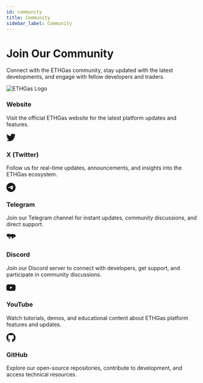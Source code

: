 ```yaml
---
id: community
title: Community
sidebar_label: Community
---
```


# Join Our Community

Connect with the ETHGas community, stay updated with the latest developments, and engage with fellow developers and traders.



<div className="row">
  <div className="col col--4">
    <div className="feature-card text--center">
      <div style={{
        display: 'flex',
        justifyContent: 'center',
        alignItems: 'center',
        width: '60px',
        height: '60px',
        margin: '0 auto 1.5rem',
        background: 'linear-gradient(135deg, #00A2C7 0%, #0089A8 100%)',
        borderRadius: '50%',
        color: 'white',
        transition: 'all 0.3s ease'
      }}>
        <img src="/img/ETHGas_logo.png" alt="ETHGas Logo" style={{ width: '32px', height: '32px', objectFit: 'contain' }} />
      </div>
      <h3>Website</h3>
      <p>Visit the official ETHGas website for the latest platform updates and features.</p>
    </div>
  </div>
  <div className="col col--4">
    <div className="feature-card text--center">
      <div style={{
        display: 'flex',
        justifyContent: 'center',
        alignItems: 'center',
        width: '60px',
        height: '60px',
        margin: '0 auto 1.5rem',
        background: 'linear-gradient(135deg, #00A2C7 0%, #0089A8 100%)',
        borderRadius: '50%',
        color: 'white',
        transition: 'all 0.3s ease'
      }}>
        <svg width="24" height="24" viewBox="0 0 24 24" fill="currentColor">
          <path d="M23.953 4.57a10 10 0 01-2.825.775 4.958 4.958 0 002.163-2.723c-.951.555-2.005.959-3.127 1.184a4.92 4.92 0 00-8.384 4.482C7.69 8.095 4.067 6.13 1.64 3.162a4.822 4.822 0 00-.666 2.475c0 1.71.87 3.213 2.188 4.096a4.904 4.904 0 01-2.228-.616v.06a4.923 4.923 0 003.946 4.827 4.996 4.996 0 01-2.212.085 4.936 4.936 0 004.604 3.417 9.867 9.867 0 01-6.102 2.105c-.39 0-.779-.023-1.17-.067a13.995 13.995 0 007.557 2.209c9.053 0 13.998-7.496 13.998-13.985 0-.21 0-.42-.015-.63A9.935 9.935 0 0024 4.59z"/>
        </svg>
      </div>
      <h3>X (Twitter)</h3>
      <p>Follow us for real-time updates, announcements, and insights into the ETHGas ecosystem.</p>
    </div>
  </div>
  <div className="col col--4">
    <div className="feature-card text--center">
      <div style={{
        display: 'flex',
        justifyContent: 'center',
        alignItems: 'center',
        width: '60px',
        height: '60px',
        margin: '0 auto 1.5rem',
        background: 'linear-gradient(135deg, #00A2C7 0%, #0089A8 100%)',
        borderRadius: '50%',
        color: 'white',
        transition: 'all 0.3s ease'
      }}>
        <svg width="24" height="24" viewBox="0 0 24 24" fill="currentColor">
          <path d="M11.944 0A12 12 0 0 0 0 12a12 12 0 0 0 12 12 12 12 0 0 0 12-12A12 12 0 0 0 12 0a12 12 0 0 0-.056 0zm4.962 7.224c.1-.002.321.023.465.14a.506.506 0 0 1 .171.325c.016.093.036.306.02.472-.18 1.898-.962 6.502-1.36 8.627-.168.9-.499 1.201-.82 1.23-.696.065-1.225-.46-1.9-.902-1.056-.693-1.653-1.124-2.678-1.8-1.185-.78-.417-1.21.258-1.91.177-.184 3.247-2.977 3.307-3.23.007-.032.014-.15-.056-.212s-.174-.041-.249-.024c-.106.024-1.793 1.14-5.061 3.345-.48.33-.913.49-1.302.48-.428-.008-1.252-.241-1.865-.44-.752-.245-1.349-.374-1.297-.789.027-.216.325-.437.893-.663 3.498-1.524 5.83-2.529 6.998-3.014 3.332-1.386 4.025-1.627 4.476-1.635z"/>
        </svg>
      </div>
      <h3>Telegram</h3>
      <p>Join our Telegram channel for instant updates, community discussions, and direct support.</p>
    </div>
  </div>
</div>

<div className="row" style={{ marginTop: '2rem' }}>
  <div className="col col--4">
    <div className="feature-card text--center">
      <div style={{
        display: 'flex',
        justifyContent: 'center',
        alignItems: 'center',
        width: '60px',
        height: '60px',
        margin: '0 auto 1.5rem',
        background: 'linear-gradient(135deg, #00A2C7 0%, #0089A8 100%)',
        borderRadius: '50%',
        color: 'white',
        transition: 'all 0.3s ease'
      }}>
        <svg width="24" height="24" viewBox="0 0 24 24" fill="currentColor" style={{ display: 'block', margin: '0 auto' }}>
          <path d="M20.317 4.37a19.791 19.791 0 00-4.885-1.515a.074.074 0 00-.079.037c-.21.375-.444.864-.608 1.25a18.27 18.27 0 00-5.487 0a12.64 12.64 0 00-.617-1.25a.077.077 0 00-.079-.037A19.736 19.736 0 00.284 4.37a.07.07 0 00-.032.027C.533 6.159 1.1 7.8 1.8 9.33a.082.082 0 00.031.057a18.165 18.165 0 005.487 3.55a.078.078 0 00.084-.028a14.503 14.503 0 001.226-1.994a.076.076 0 00-.041-.106a13.107 13.107 0 01-1.872-.892a.077.077 0 01-.008-.128a10.2 10.2 0 00.372-.292a.074.074 0 01.077-.01c3.928 1.793 8.18 1.793 12.062 0a.074.074 0 01.078.01c.12.098.246.198.373.292a.077.077 0 01-.006.127a12.299 12.299 0 01-1.873.892a.077.077 0 00-.041.107c.36.698.772 1.362 1.225 1.993a.076.076 0 00.084.028a18.165 18.165 0 005.487-3.55a.077.077 0 00.031-.057a19.317 19.317 0 001.517-2.96a.061.061 0 00-.031-.03zM8.02 15.33c-1.183 0-2.157-1.085-2.157-2.419c0-1.333.956-2.419 2.157-2.419c1.21 0 2.176 1.096 2.157 2.42c0 1.333-.956 2.418-2.157 2.418zm7.975 0c-1.183 0-2.157-1.085-2.157-2.419c0-1.333.955-2.419 2.157-2.419c1.21 0 2.176 1.096 2.157 2.42c0 1.333-.946 2.418-2.157 2.418z"/>
        </svg>
      </div>
      <h3>Discord</h3>
      <p>Join our Discord server to connect with developers, get support, and participate in community discussions.</p>
    </div>
  </div>
  <div className="col col--4">
    <div className="feature-card text--center">
      <div style={{
        display: 'flex',
        justifyContent: 'center',
        alignItems: 'center',
        width: '60px',
        height: '60px',
        margin: '0 auto 1.5rem',
        background: 'linear-gradient(135deg, #00A2C7 0%, #0089A8 100%)',
        borderRadius: '50%',
        color: 'white',
        transition: 'all 0.3s ease'
      }}>
        <svg width="24" height="24" viewBox="0 0 24 24" fill="currentColor">
          <path d="M23.498 6.186a3.016 3.016 0 0 0-2.122-2.136C19.505 3.545 12 3.545 12 3.545s-7.505 0-9.377.505A3.017 3.017 0 0 0 .502 6.186C0 8.07 0 12 0 12s0 3.93.502 5.814a3.016 3.016 0 0 0 2.122 2.136c1.871.505 9.376.505 9.376.505s7.505 0 9.377-.505a3.015 3.015 0 0 0 2.122-2.136C24 15.93 24 12 24 12s0-3.93-.502-5.814zM9.545 15.568V8.432L15.818 12l-6.273 3.568z"/>
        </svg>
      </div>
      <h3>YouTube</h3>
      <p>Watch tutorials, demos, and educational content about ETHGas platform features and updates.</p>
    </div>
  </div>
  <div className="col col--4">
    <div className="feature-card text--center">
      <div style={{
        display: 'flex',
        justifyContent: 'center',
        alignItems: 'center',
        width: '60px',
        height: '60px',
        margin: '0 auto 1.5rem',
        background: 'linear-gradient(135deg, #00A2C7 0%, #0089A8 100%)',
        borderRadius: '50%',
        color: 'white',
        transition: 'all 0.3s ease'
      }}>
        <svg width="24" height="24" viewBox="0 0 24 24" fill="currentColor">
          <path d="M12 0c-6.626 0-12 5.373-12 12 0 5.302 3.438 9.8 8.207 11.387.599.111.793-.261.793-.577v-2.234c-3.338.726-4.033-1.416-4.033-1.416-.546-1.387-1.333-1.756-1.333-1.756-1.089-.745.083-.729.083-.729 1.205.084 1.839 1.237 1.839 1.237 1.07 1.834 2.807 1.304 3.492.997.107-.775.418-1.305.762-1.604-2.665-.305-5.467-1.334-5.467-5.931 0-1.311.469-2.381 1.236-3.221-.124-.303-.535-1.524.117-3.176 0 0 1.008-.322 3.301 1.23.957-.266 1.983-.399 3.003-.404 1.02.005 2.047.138 3.006.404 2.291-1.552 3.297-1.23 3.297-1.23.653 1.653.242 2.874.118 3.176.77.84 1.235 1.911 1.235 3.221 0 4.609-2.807 5.624-5.479 5.921.43.372.823 1.102.823 2.222v3.293c0 .319.192.694.801.576 4.765-1.589 8.199-6.086 8.199-11.386 0-6.627-5.373-12-12-12z"/>
        </svg>
      </div>
      <h3>GitHub</h3>
      <p>Explore our open-source repositories, contribute to development, and access technical resources.</p>
    </div>
  </div>
</div> 